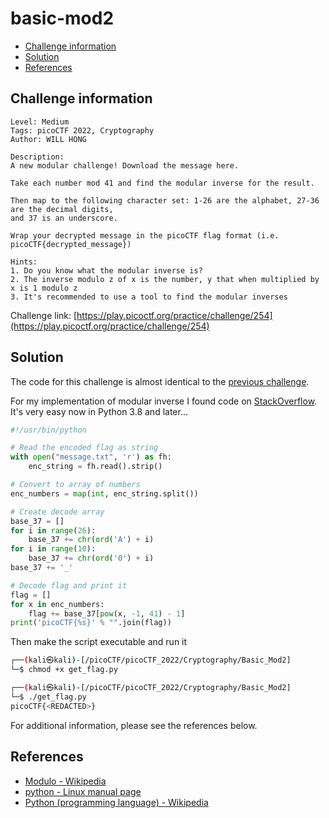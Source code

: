 # basic-mod2

- [Challenge information](#challenge-information)
- [Solution](#solution)
- [References](#references)

## Challenge information

```text
Level: Medium
Tags: picoCTF 2022, Cryptography
Author: WILL HONG

Description:
A new modular challenge! Download the message here.

Take each number mod 41 and find the modular inverse for the result. 

Then map to the following character set: 1-26 are the alphabet, 27-36 are the decimal digits, 
and 37 is an underscore.

Wrap your decrypted message in the picoCTF flag format (i.e. picoCTF{decrypted_message})

Hints:
1. Do you know what the modular inverse is?
2. The inverse modulo z of x is the number, y that when multiplied by x is 1 modulo z
3. It's recommended to use a tool to find the modular inverses
```

Challenge link: [https://play.picoctf.org/practice/challenge/254](https://play.picoctf.org/practice/challenge/254)

## Solution

The code for this challenge is almost identical to the [previous challenge](basic-mod1.md).

For my implementation of modular inverse I found code on [StackOverflow](https://stackoverflow.com/questions/4798654/modular-multiplicative-inverse-function-in-python). It's very easy now in Python 3.8 and later...

```python
#!/usr/bin/python

# Read the encoded flag as string
with open("message.txt", 'r') as fh:
    enc_string = fh.read().strip()

# Convert to array of numbers
enc_numbers = map(int, enc_string.split())

# Create decode array
base_37 = []
for i in range(26):
    base_37 += chr(ord('A') + i)
for i in range(10):
    base_37 += chr(ord('0') + i)
base_37 += '_'

# Decode flag and print it
flag = []
for x in enc_numbers:
    flag += base_37[pow(x, -1, 41) - 1]
print('picoCTF{%s}' % "".join(flag))
```

Then make the script executable and run it

```bash
┌──(kali㉿kali)-[/picoCTF/picoCTF_2022/Cryptography/Basic_Mod2]
└─$ chmod +x get_flag.py  

┌──(kali㉿kali)-[/picoCTF/picoCTF_2022/Cryptography/Basic_Mod2]
└─$ ./get_flag.py
picoCTF{<REDACTED>}
```

For additional information, please see the references below.

## References

- [Modulo - Wikipedia](https://en.wikipedia.org/wiki/Modulo)
- [python - Linux manual page](https://linux.die.net/man/1/python)
- [Python (programming language) - Wikipedia](https://en.wikipedia.org/wiki/Python_(programming_language))
